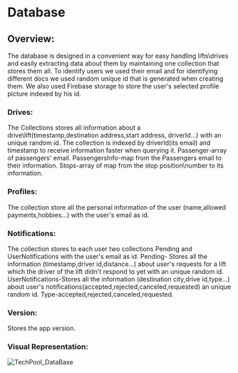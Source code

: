 # Database

## Overview:
The database is designed in a convenient way for easy handling lifts\drives and easily extracting data about them by maintaining one collection that stores them all.
To identify users we used their email and for identifying different docs we used random unique id that is generated when creating them.
We also used Firebase storage to store the user's selected profile picture indexed by his id.

### Drives:
The Collections stores all information about a drive\lift(timestamp,destination address,start address, driverId...) with an unique random id. The collection is indexed by driverId(its email) and timestamp to receive information faster when querying it.
Passenger-array of passengers' email.
PassengersInfo-map from the Passengers email to their information.
Stops-array of map from the stop position\number to its information.


### Profiles:
The collection store all the personal information of the user (name,allowed payments,hobbies...) with the user's email as id.

### Notifications:
The collection stores to each user two collections Pending and UserNotifications with the user's email as id.
Pending- Stores all the information (timestamp,driver id,distance...) about user's requests for a lift which the driver of the lift didn't respond to yet with an unique random id.
UserNotifications-Stores all the information (destination city,drive id,type...) about user's notifications(accepted,rejected,canceled,requested) an unique random id.
Type-accepted,rejected,canceled,requested.

### Version:
Stores the app version.

### Visual Representation:
![TechPool_DataBase](https://user-images.githubusercontent.com/39681215/105644244-5393be80-5e9d-11eb-8d4c-ace9587e0e19.png)
